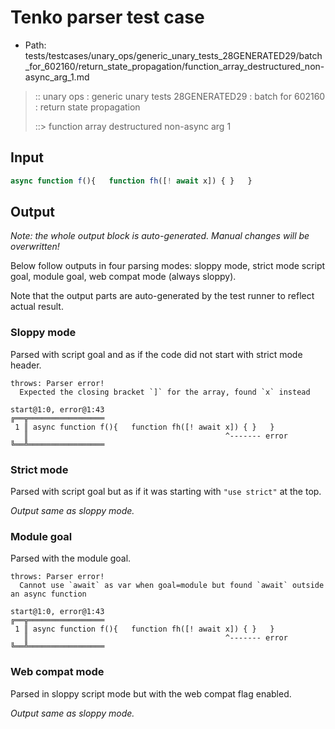 # Tenko parser test case

- Path: tests/testcases/unary_ops/generic_unary_tests_28GENERATED29/batch_for_602160/return_state_propagation/function_array_destructured_non-async_arg_1.md

> :: unary ops : generic unary tests 28GENERATED29 : batch for 602160 : return state propagation
>
> ::> function array destructured non-async arg 1

## Input

`````js
async function f(){   function fh([! await x]) { }   }
`````

## Output

_Note: the whole output block is auto-generated. Manual changes will be overwritten!_

Below follow outputs in four parsing modes: sloppy mode, strict mode script goal, module goal, web compat mode (always sloppy).

Note that the output parts are auto-generated by the test runner to reflect actual result.

### Sloppy mode

Parsed with script goal and as if the code did not start with strict mode header.

`````
throws: Parser error!
  Expected the closing bracket `]` for the array, found `x` instead

start@1:0, error@1:43
╔══╦═════════════════
 1 ║ async function f(){   function fh([! await x]) { }   }
   ║                                            ^------- error
╚══╩═════════════════

`````

### Strict mode

Parsed with script goal but as if it was starting with `"use strict"` at the top.

_Output same as sloppy mode._

### Module goal

Parsed with the module goal.

`````
throws: Parser error!
  Cannot use `await` as var when goal=module but found `await` outside an async function

start@1:0, error@1:43
╔══╦═════════════════
 1 ║ async function f(){   function fh([! await x]) { }   }
   ║                                            ^------- error
╚══╩═════════════════

`````


### Web compat mode

Parsed in sloppy script mode but with the web compat flag enabled.

_Output same as sloppy mode._
